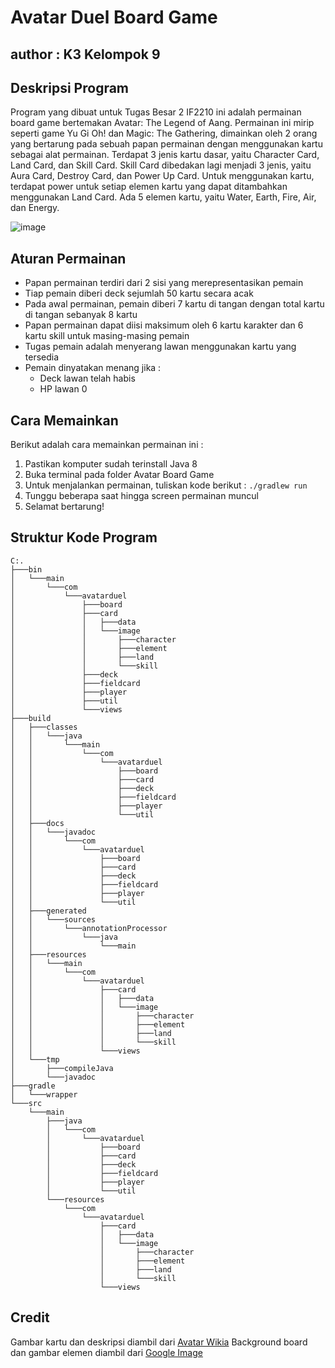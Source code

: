 # Avatar Duel Board Game
## author : K3 Kelompok 9

## Deskripsi Program
Program yang dibuat untuk Tugas Besar 2 IF2210 ini adalah permainan board game bertemakan Avatar: The Legend of Aang. Permainan ini mirip seperti game Yu Gi Oh! dan Magic: The Gathering, dimainkan oleh 2 orang yang bertarung pada sebuah papan permainan dengan menggunakan kartu sebagai alat permainan. Terdapat 3 jenis kartu dasar, yaitu Character Card, Land Card, dan Skill Card. Skill Card dibedakan lagi menjadi 3 jenis, yaitu Aura Card, Destroy Card, dan Power Up Card. Untuk menggunakan kartu, terdapat power untuk setiap elemen kartu yang dapat ditambahkan menggunakan Land Card. Ada 5 elemen kartu, yaitu Water, Earth, Fire, Air, dan Energy.

![image](https://user-images.githubusercontent.com/47893326/80060502-f444fe80-8558-11ea-81e2-c5a177d5e61d.png)

## Aturan Permainan
* Papan permainan terdiri dari 2 sisi yang merepresentasikan pemain
* Tiap pemain diberi deck sejumlah 50 kartu secara acak
* Pada awal permainan, pemain diberi 7 kartu di tangan dengan total kartu di tangan sebanyak 8 kartu
* Papan permainan dapat diisi maksimum oleh 6 kartu karakter dan 6 kartu skill untuk masing-masing pemain
* Tugas pemain adalah menyerang lawan menggunakan kartu yang tersedia
* Pemain dinyatakan menang jika :
    - Deck lawan telah habis
    - HP lawan 0

## Cara Memainkan
Berikut adalah cara memainkan permainan ini :
1. Pastikan komputer sudah terinstall Java 8
2. Buka terminal pada folder Avatar Board Game
3. Untuk menjalankan permainan, tuliskan kode berikut :
`./gradlew run`
4. Tunggu beberapa saat hingga screen permainan muncul
5. Selamat bertarung!

## Struktur Kode Program
```
C:.
├───bin
│   └───main
│       └───com
│           └───avatarduel
│               ├───board
│               ├───card
│               │   ├───data
│               │   └───image
│               │       ├───character
│               │       ├───element
│               │       ├───land
│               │       └───skill
│               ├───deck
│               ├───fieldcard
│               ├───player
│               ├───util
│               └───views
├───build
│   ├───classes
│   │   └───java
│   │       └───main
│   │           └───com
│   │               └───avatarduel
│   │                   ├───board
│   │                   ├───card
│   │                   ├───deck
│   │                   ├───fieldcard
│   │                   ├───player
│   │                   └───util
│   ├───docs
│   │   └───javadoc
│   │       └───com
│   │           └───avatarduel
│   │               ├───board
│   │               ├───card
│   │               ├───deck
│   │               ├───fieldcard
│   │               ├───player
│   │               └───util
│   ├───generated
│   │   └───sources
│   │       └───annotationProcessor
│   │           └───java
│   │               └───main
│   ├───resources
│   │   └───main
│   │       └───com
│   │           └───avatarduel
│   │               ├───card
│   │               │   ├───data
│   │               │   └───image
│   │               │       ├───character
│   │               │       ├───element
│   │               │       ├───land
│   │               │       └───skill
│   │               └───views
│   └───tmp
│       ├───compileJava
│       └───javadoc
├───gradle
│   └───wrapper
└───src
    └───main
        ├───java
        │   └───com
        │       └───avatarduel
        │           ├───board
        │           ├───card
        │           ├───deck
        │           ├───fieldcard
        │           ├───player
        │           └───util
        └───resources
            └───com
                └───avatarduel
                    ├───card
                    │   ├───data
                    │   └───image
                    │       ├───character
                    │       ├───element
                    │       ├───land
                    │       └───skill
                    └───views
```

## Credit
Gambar kartu dan deskripsi diambil dari [Avatar Wikia](https://avatar.fandom.com/wiki/Avatar_Wiki)
Background board dan gambar elemen diambil dari [Google Image](https://images.google.com)
